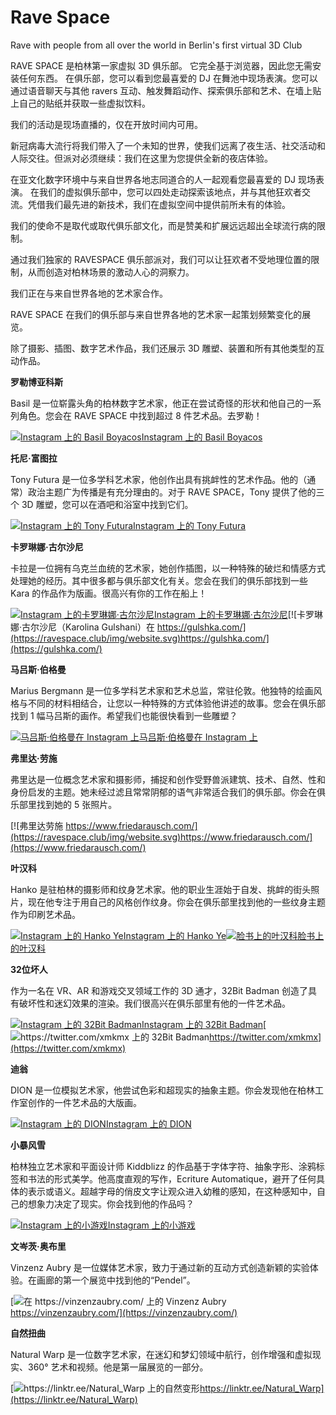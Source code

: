# Rave Space


Rave with people from all over the world in Berlin's first virtual 3D Club

RAVE SPACE 是柏林第一家虚拟 3D 俱乐部。
它完全基于浏览器，因此您无需安装任何东西。
在俱乐部，您可以看到您最喜爱的 DJ 在舞池中现场表演。您可以通过语音聊天与其他 ravers 互动、触发舞蹈动作、探索俱乐部和艺术、在墙上贴上自己的贴纸并获取一些虚拟饮料。

我们的活动是现场直播的，仅在开放时间内可用。

新冠病毒大流行将我们带入了一个未知的世界，使我们远离了夜生活、社交活动和人际交往。但派对必须继续：我们在这里为您提供全新的夜店体验。

在亚文化数字环境中与来自世界各地志同道合的人一起观看您最喜爱的 DJ 现场表演。
在我们的虚拟俱乐部中，您可以四处走动探索该地点，并与其他狂欢者交流。凭借我们最先进的新技术，我们在虚拟空间中提供前所未有的体验。

我们的使命不是取代或取代俱乐部文化，而是赞美和扩展远远超出全球流行病的限制。

通过我们独家的 RAVESPACE 俱乐部派对，我们可以让狂欢者不受地理位置的限制，从而创造对柏林场景的激动人心的洞察力。

我们正在与来自世界各地的艺术家合作。

 RAVE SPACE 在我们的俱乐部与来自世界各地的艺术家一起策划频繁变化的展览。

 除了摄影、插图、数字艺术作品，我们还展示 3D 雕塑、装置和所有其他类型的互动作品。

**罗勒博亚科斯**

Basil 是一位崭露头角的柏林数字艺术家，他正在尝试奇怪的形状和他自己的一系列角色。您会在 RAVE SPACE 中找到超过 8 件艺术品。去罗勒！

[![Instagram 上的 Basil Boyacos](https://ravespace.club/img/instagram.svg)Instagram 上的 Basil Boyacos](https://www.instagram.com/takisbasil/)

**托尼·富图拉**

Tony Futura 是一位多学科艺术家，他创作出具有挑衅性的艺术作品。他的（通常）政治主题广为传播是有充分理由的。对于 RAVE SPACE，Tony 提供了他的三个 3D 雕塑，您可以在酒吧和浴室中找到它们。

[![Instagram 上的 Tony Futura](https://ravespace.club/img/instagram.svg)Instagram 上的 Tony Futura](https://www.instagram.com/tonyfutura/)

**卡罗琳娜·古尔沙尼**

卡拉是一位拥有乌克兰血统的艺术家，她创作插图，以一种特殊的破烂和情感方式处理她的经历。其中很多都与俱乐部文化有关。您会在我们的俱乐部找到一些 Kara 的作品作为版画。很高兴有你的工作在船上！

[![Instagram 上的卡罗琳娜·古尔沙尼](https://ravespace.club/img/instagram.svg)Instagram 上的卡罗琳娜·古尔沙尼](https://www.instagram.com/gulshka/)[![卡罗琳娜·古尔沙尼（Karolina Gulshani）在 https://gulshka.com/](https://ravespace.club/img/website.svg)https://gulshka.com/](https://gulshka.com/)

**马吕斯·伯格曼**

Marius Bergmann 是一位多学科艺术家和艺术总监，常驻伦敦。他独特的绘画风格与不同的材料相结合，让您以一种特殊的方式体验他讲述的故事。您会在俱乐部找到 1 幅马吕斯的画作。希望我们也能很快看到一些雕塑？

[![马吕斯·伯格曼在 Instagram 上](https://ravespace.club/img/instagram.svg)马吕斯·伯格曼在 Instagram 上](https://www.instagram.com/mariwrr/)

**弗里达·劳施**

弗里达是一位概念艺术家和摄影师，捕捉和创作受野兽派建筑、技术、自然、性和身份启发的主题。她未经过滤且常常阴郁的语气非常适合我们的俱乐部。你会在俱乐部里找到她的 5 张照片。

[![弗里达劳施 https://www.friedarausch.com/](https://ravespace.club/img/website.svg)https://www.friedarausch.com/](https://www.friedarausch.com/)

**叶汉科**

Hanko 是驻柏林的摄影师和纹身艺术家。他的职业生涯始于自发、挑衅的街头照片，现在他专注于用自己的风格创作纹身。你会在俱乐部里找到他的一些纹身主题作为印刷艺术品。

[![Instagram 上的 Hanko Ye](https://ravespace.club/img/instagram.svg)Instagram 上的 Hanko Ye](https://www.instagram.com/8yeye8/)[![脸书上的叶汉科](https://ravespace.club/img/facebook.svg)脸书上的叶汉科](https://www.instagram.com/hankoye/)

**32位坏人**

作为一名在 VR、AR 和游戏交叉领域工作的 3D 通才，32Bit Badman 创造了具有破坏性和迷幻效果的渲染。我们很高兴在俱乐部里有他的一件艺术品。

[![Instagram 上的 32Bit Badman](https://ravespace.club/img/instagram.svg)Instagram 上的 32Bit Badman](https://www.instagram.com/32bit_badman/)[![https://twitter.com/xmkmx 上的 32Bit Badman](https://ravespace.club/img/website.svg)https://twitter.com/xmkmx](https://twitter.com/xmkmx)

**迪翁**

DION 是一位模拟艺术家，他尝试色彩和超现实的抽象主题。你会发现他在柏林工作室创作的一件艺术品的大版画。

[![Instagram 上的 DION](https://ravespace.club/img/instagram.svg)Instagram 上的 DION](https://www.instagram.com/dion.ateliero/)

**小暴风雪**

柏林独立艺术家和平面设计师 Kiddblizz 的作品基于字体字符、抽象字形、涂鸦标签和书法的形式美学。他高度直观的写作，Ecriture Automatique，避开了任何具体的表示或语义。超越字母的俏皮文字让观众进入幼稚的感知，在这种感知中，自己的想象力决定了现实。你会找到他的作品吗？

[![Instagram 上的小游戏](https://ravespace.club/img/instagram.svg)Instagram 上的小游戏](https://www.instagram.com/kiddblizz/)

**文岑茨·奥布里**

Vinzenz Aubry 是一位媒体艺术家，致力于通过新的互动方式创造新颖的实验体验。在画廊的第一个展览中找到他的“Pendel”。

[![在 https://vinzenzaubry.com/ 上的 Vinzenz Aubry](https://ravespace.club/img/website.svg)https://vinzenzaubry.com/](https://vinzenzaubry.com/)

**自然扭曲**

Natural Warp 是一位数字艺术家，在迷幻和梦幻领域中航行，创作增强和虚拟现实、360° 艺术和视频。他是第一届展览的一部分。

[![https://linktr.ee/Natural_Warp 上的自然变形](https://ravespace.club/img/website.svg)https://linktr.ee/Natural_Warp](https://linktr.ee/Natural_Warp)


